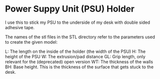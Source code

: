 # Power Suppy Unit (PSU) Holder

I use this to stick my PSU to the underside of my desk with double sided adhesive tape.

The names of the stl files in the STL directory refer to the parameters used to create the given model:

L: The length on the inside of the holder (the width of the PSU)
H: The height of the PSU
W: The extrusion/pad distance
GL: Grip length, only relevant for the (deprecated) open version
WT: The thickness of the walls
BH: Base height. This is the thickness of the surface that gets stuck to the desk.
